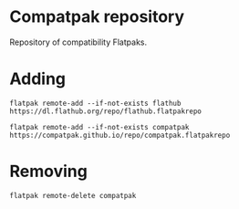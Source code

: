 # Compatpak repository
Repository of compatibility Flatpaks.

# Adding
```console
flatpak remote-add --if-not-exists flathub https://dl.flathub.org/repo/flathub.flatpakrepo
```
```console
flatpak remote-add --if-not-exists compatpak https://compatpak.github.io/repo/compatpak.flatpakrepo
```

# Removing
```console
flatpak remote-delete compatpak
```